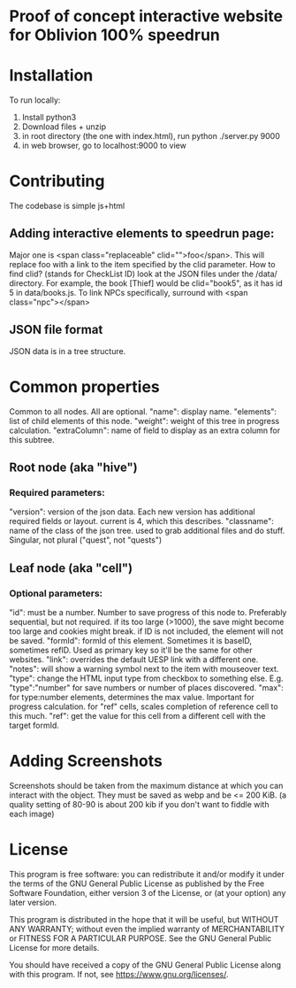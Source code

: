 # Proof of concept interactive website for Oblivion 100% speedrun

# Installation
To run locally:
1. Install python3
2. Download files + unzip
3. in root directory (the one with index.html), run python ./server.py 9000
4. in web browser, go to localhost:9000 to view

# Contributing
The codebase is simple js+html


## Adding interactive elements to speedrun page:
Major one is \<span class="replaceable" clid="">foo\</span>.
This will replace foo with a link to the item specified by the clid parameter. How to find clid? (stands for CheckList ID) look at the JSON files under the /data/ directory. 
For example, the book [Thief] would be clid="book5", as it has id 5 in data/books.js.
To link NPCs specifically, surround with \<span class="npc">\</span>

## JSON file format
JSON data is in a tree structure.

# Common properties
Common to all nodes. All are optional.
"name": display name.
"elements": list of child elements of this node.
"weight": weight of this tree in progress calculation.
"extraColumn": name of field to display as an extra column for this subtree.

## Root node (aka "hive")
### Required parameters:
"version": version of the json data. Each new version has additional required fields or layout. current is 4, which this describes.
"classname": name of the class of the json tree. used to grab additional files and do stuff. Singular, not plural ("quest", not "quests")

## Leaf node (aka "cell")
### Optional parameters:
"id": must be a number. Number to save progress of this node to. Preferably sequential, but not required. if its too large (>1000), the save might become too large and cookies might break. if ID is not included, the element will not be saved.
"formId": formId of this element. Sometimes it is baseID, sometimes refID. Used as primary key so it'll be the same for other websites.
"link": overrides the default UESP link with a different one.
"notes": will show a warning symbol next to the item with mouseover text.
"type": change the HTML input type from checkbox to something else. E.g. "type":"number" for save numbers or number of places discovered.
"max": for type:number elements, determines the max value. Important for progress calculation. for "ref" cells, scales completion of reference cell to this much.
"ref": get the value for this cell from a different cell with the target formId.


# Adding Screenshots
Screenshots should be taken from the maximum distance at which you can interact with the object. They must be saved as webp and be <= 200 KiB. (a quality setting of 80-90 is about 200 kib if you don't want to fiddle with each image)

# License
This program is free software: you can redistribute it and/or modify
it under the terms of the GNU General Public License as published by
the Free Software Foundation, either version 3 of the License, or
(at your option) any later version.

This program is distributed in the hope that it will be useful,
but WITHOUT ANY WARRANTY; without even the implied warranty of
MERCHANTABILITY or FITNESS FOR A PARTICULAR PURPOSE.  See the
GNU General Public License for more details.

You should have received a copy of the GNU General Public License
along with this program.  If not, see <https://www.gnu.org/licenses/>.
